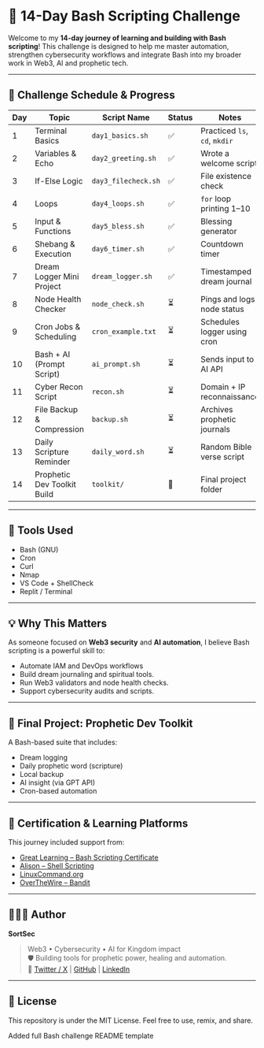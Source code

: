 # 🔧 14-Day Bash Scripting Challenge

Welcome to my **14-day journey of learning and building with Bash scripting**! This challenge is designed to help me master automation, strengthen cybersecurity workflows and integrate Bash into my broader work in Web3, AI and prophetic tech.

---

## 📅 Challenge Schedule & Progress

| Day | Topic                        | Script Name            | Status | Notes                             |
|-----|------------------------------|------------------------|--------|-----------------------------------|
| 1   | Terminal Basics              | `day1_basics.sh`       | ✅     | Practiced `ls`, `cd`, `mkdir`     |
| 2   | Variables & Echo             | `day2_greeting.sh`     | ✅     | Wrote a welcome script            |
| 3   | If-Else Logic                | `day3_filecheck.sh`    | ✅     | File existence check              |
| 4   | Loops                        | `day4_loops.sh`        | ✅     | `for` loop printing 1–10          |
| 5   | Input & Functions            | `day5_bless.sh`        | ✅     | Blessing generator                |
| 6   | Shebang & Execution          | `day6_timer.sh`        | ✅     | Countdown timer                   |
| 7   | Dream Logger Mini Project    | `dream_logger.sh`      | ✅     | Timestamped dream journal         |
| 8   | Node Health Checker          | `node_check.sh`        | ⏳     | Pings and logs node status        |
| 9   | Cron Jobs & Scheduling       | `cron_example.txt`     | ⏳     | Schedules logger using cron       |
| 10  | Bash + AI (Prompt Script)    | `ai_prompt.sh`         | ⏳     | Sends input to AI API             |
| 11  | Cyber Recon Script           | `recon.sh`             | ⏳     | Domain + IP reconnaissance        |
| 12  | File Backup & Compression    | `backup.sh`            | ⏳     | Archives prophetic journals       |
| 13  | Daily Scripture Reminder     | `daily_word.sh`        | ⏳     | Random Bible verse script         |
| 14  | Prophetic Dev Toolkit Build  | `toolkit/`             | 🔲     | Final project folder              |

---

## 🧰 Tools Used
- Bash (GNU)
- Cron
- Curl
- Nmap
- VS Code + ShellCheck
- Replit / Terminal

---

## 💡 Why This Matters
As someone focused on **Web3 security** and **AI automation**, I believe Bash scripting is a powerful skill to:
- Automate IAM and DevOps workflows
- Build dream journaling and spiritual tools.
- Run Web3 validators and node health checks.
- Support cybersecurity audits and scripts.

---

## 🏁 Final Project: Prophetic Dev Toolkit
A Bash-based suite that includes:
- Dream logging
- Daily prophetic word (scripture)
- Local backup
- AI insight (via GPT API)
- Cron-based automation

---

## 📜 Certification & Learning Platforms
This journey included support from:
- [Great Learning – Bash Scripting Certificate](https://www.mygreatlearning.com/academy/learn-for-free/courses/bash-scripting)
- [Alison – Shell Scripting](https://alison.com/course/introduction-to-shell-scripting)
- [LinuxCommand.org](http://linuxcommand.org/)
- [OverTheWire – Bandit](https://overthewire.org/wargames/bandit/)

---

## 👨🏽‍💻 Author

**SortSec**  
> Web3 • Cybersecurity • AI for Kingdom impact  
🛡️ Building tools for prophetic power, healing and automation.  
📍 [Twitter / X](https://x.com/) | [GitHub](https://github.com/) | [LinkedIn](https://linkedin.com/)

---

## 🌟 License

This repository is under the MIT License. Feel free to use, remix, and share.

Added full Bash challenge README template
